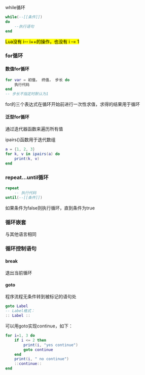 while循环

```lua
while(--[[条件]])
do
    --执行语句
end
```

<mark>Lua没有 i-- i++的操作，也没有 i -= 1</mark>

### for循环

#### 数值for循环

```lua
for var = 初值， 终值， 步长 do
    执行代码
end
-- 步长不指定时默认为1
```

 for的三个表达式在循环开始前进行一次性求值，求得的结果用于循环

#### 泛型for循环

通过迭代器函数来遍历所有值

ipairs()函数用于迭代数组

```lua
a = {1, 2, 3}
for k, v in ipairs(a) do
    print(k, v)
end
```

### repeat...until循环

```lua
repeat
    -- 执行代码
until(--[[条件]])
```

如果条件为false则执行循环，直到条件为true

### 循环嵌套

与其他语言相同

### 循环控制语句

#### break

退出当前循环

#### goto

程序流程无条件转到被标记的语句处

```lua
goto Label
-- Label格式：
:: Label ::
```

可以用goto实现continue，如下：

```lua
for i=1, 3 do
    if i <= 2 then
        print(i, "yes continue")
        goto continue
    end
    print(i, " no continue")
    ::continue::
end
```

